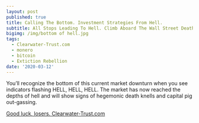 ```yaml
---
layout: post
published: true
title: Calling The Bottom. Investment Strategies From Hell.
subtitle: All Stops Leading To Hell. Climb Aboard The Wall Street Death Train.
bigimg: /img/bottom of hell.jpg
tags:
  - Clearwater-Trust.com
  - monero
  - bitcoin
  - Extiction Rebellion
date: '2020-03-12'
---
```

You’ll recognize the bottom of this current market downturn when you see indicators flashing HELL, HELL, HELL. The market has now reached the depths of hell and will show signs of hegemonic death knells and capital pig out-gassing.

[Good luck, losers. Clearwater-Trust.com](https://clearwater-trust.com)
